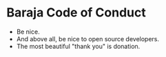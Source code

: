 # Baraja Code of Conduct

- Be nice.
- And above all, be nice to open source developers.
- The most beautiful "thank you" is donation.
